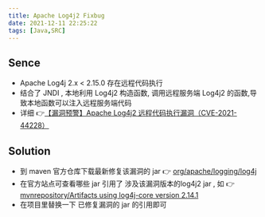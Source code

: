 ```yaml
---
title: Apache Log4j2 Fixbug
date: 2021-12-11 22:25:22
tags: [Java,SRC]
---
```

## Sence

- Apache Log4j 2.x < 2.15.0 存在远程代码执行
- 结合了 JNDI , 本地利用 Log4j2 构造函数, 调用远程服务端 Log4j2 的函数,导致本地函数可以注入远程服务端代码
- 详细 👉[【漏洞预警】Apache Log4j2 远程代码执行漏洞（CVE-2021-44228）](https://help.aliyun.com/noticelist/articleid/1060971232.html)
<!--more-->

## Solution
- 到 maven 官方仓库下载最新修复该漏洞的 jar 👉 [org/apache/logging/log4j](https://repo.maven.apache.org/maven2/org/apache/logging/log4j/) 
- 在官方站点可查看哪些 jar 引用了 涉及该漏洞版本的log4j2 jar , 如 👉 [mvnrepository/Artifacts using log4j-core version 2.14.1](https://mvnrepository.com/artifact/org.apache.logging.log4j/log4j-core/2.14.1/usages) 
- 在项目里替换一下 已修复漏洞的 jar 的引用即可



